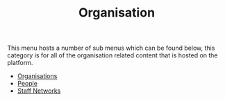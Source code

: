 ﻿---
title: Organisation
---

This menu hosts a number of sub menus which can be found below, this category is for all of the organisation related content that is hosted on the platform. 

- [Organisations](docs/administration/menu/organisations.md)
- [People](docs/administration/menu/people.md)
- [Staff Networks](docs/administration/menu/staff-networks.md)